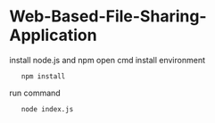 # Web-Based-File-Sharing-Application

install node.js and npm
open cmd
install environment
```
   npm install
```
run command
```
   node index.js
```
